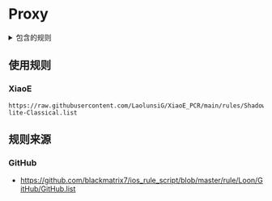 # Proxy

<details> 
<summary> 包含的规则 </summary>

- sub-store
- GitHub

</details>

## 使用规则
### XiaoE
```
https://raw.githubusercontent.com/LaolunsiG/XiaoE_PCR/main/rules/Shadowrocket/Proxy/GFW-lite-Classical.list
```
## 规则来源
### GitHub
- https://github.com/blackmatrix7/ios_rule_script/blob/master/rule/Loon/GitHub/GitHub.list


